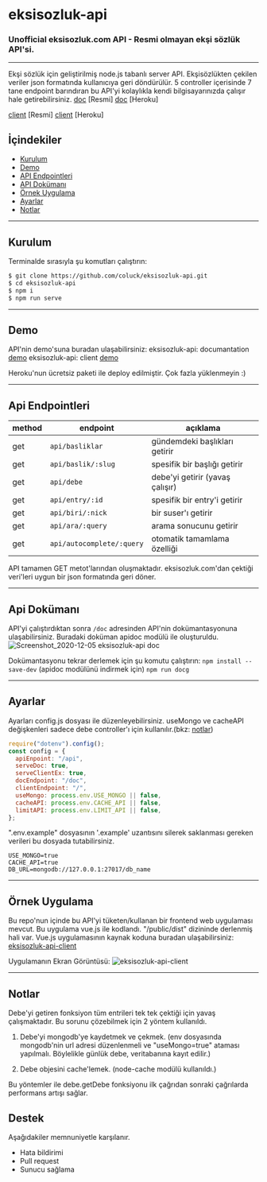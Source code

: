 # eksisozluk-api

### Unofficial eksisozluk.com API - Resmi olmayan ekşi sözlük API'si.

---

Ekşi sözlük için geliştirilmiş node.js tabanlı server API. Ekşisözlükten çekilen veriler json formatında kullanıcıya geri döndürülür. 5 controller içerisinde 7 tane endpoint barındıran bu API'yi kolaylıkla kendi bilgisayarınızda çalışır hale getirebilirsiniz.
[doc](https://es-api.site/doc)  [Resmi]
[doc](https://eksisozluk-api.herokuapp.com/doc)  [Heroku]

[client](https://es-api.site/)   [Resmi]
[client](https://eksisozluk-api.herokuapp.com/)   [Heroku]

## İçindekiler

- [Kurulum](#kurulum)
- [Demo](#demo)
- [API Endpointleri](#api-endpointleri)
- [API Dokümanı](#api-dokümanı)
- [Örnek Uygulama](#örnek-uygulama)
- [Ayarlar](#ayarlar)
- [Notlar](#notlar)

---

## Kurulum

Terminalde sırasıyla şu komutları çalıştırın:

```bash
$ git clone https://github.com/coluck/eksisozluk-api.git
$ cd eksisozluk-api
$ npm i
$ npm run serve
```

---

## Demo

API'nin demo'suna buradan ulaşabilirsiniz:
eksisozluk-api: documantation [demo](https://eksisozluk-api.herokuapp.com/doc)
eksisozluk-api: client [demo](https://eksisozluk-api.herokuapp.com/)

Heroku'nun ücretsiz paketi ile deploy edilmiştir. Çok fazla yüklenmeyin :)

---

## Api Endpointleri

| method | endpoint                  | açıklama                        |
| ------ | ------------------------- | ------------------------------- |
| get    | `api/basliklar`           | gündemdeki başlıkları getirir   |
| get    | `api/baslik/:slug`        | spesifik bir başlığı getirir    |
| get    | `api/debe`                | debe'yi getirir (yavaş çalışır) |
| get    | `api/entry/:id`           | spesifik bir entry'i getirir    |
| get    | `api/biri/:nick`          | bir suser'ı getirir             |
| get    | `api/ara/:query`          | arama sonucunu getirir          |
| get    | `api/autocomplete/:query` | otomatik tamamlama özelliği     |

API tamamen GET metot'larından oluşmaktadır. eksisozluk.com'dan çektiği veri'leri uygun bir json formatında geri döner.

---

## Api Dokümanı

API'yi çalıştırdıktan sonra `/doc` adresinden API'nin dokümantasyonuna ulaşabilirsiniz. Buradaki doküman apidoc modülü ile oluşturuldu.
![Screenshot_2020-12-05 eksisozluk-api doc](https://user-images.githubusercontent.com/39749730/101259259-d3709880-3738-11eb-8477-670027156960.png)

Dokümantasyonu tekrar derlemek için şu komutu çalıştırın:
`npm install --save-dev` (apidoc modülünü indirmek için)
`npm run docg`

---

## Ayarlar

Ayarları config.js dosyası ile düzenleyebilirsiniz. useMongo ve cacheAPI değişkenleri sadece debe controller'ı için kullanılır.(bkz: [notlar](#notlar))

```javascript
require("dotenv").config();
const config = {
  apiEnpoint: "/api",
  serveDoc: true,
  serveClientEx: true,
  docEndpoint: "/doc",
  clientEndpoint: "/",
  useMongo: process.env.USE_MONGO || false,
  cacheAPI: process.env.CACHE_API || false,
  limitAPI: process.env.LIMIT_API || false,
};
```

".env.example" dosyasının '.example' uzantısını silerek saklanması gereken verileri bu dosyada tutabilirsiniz.

```env
USE_MONGO=true
CACHE_API=true
DB_URL=mongodb://127.0.0.1:27017/db_name
```

---

## Örnek Uygulama

Bu repo'nun içinde bu API'yi tüketen/kullanan bir frontend web uygulaması mevcut. Bu uygulama vue.js ile kodlandı. "/public/dist" dizininde derlenmiş hali var. Vue.js uygulamasının kaynak koduna buradan ulaşabilirsiniz: [eksisozluk-api-client](https://github.com/coluck/eksisozluk-api-client)

Uygulamanın Ekran Görüntüsü:
![eksisozluk-api-client](https://user-images.githubusercontent.com/39749730/101259066-a5d71f80-3737-11eb-87ad-a2ebae7cdbca.png)

---

## Notlar

Debe'yi getiren fonksiyon tüm entrileri tek tek çektiği için yavaş çalışmaktadır. Bu sorunu çözebilmek için 2 yöntem kullanıldı.

1. Debe'yi mongodb'ye kaydetmek ve çekmek. (env dosyasında mongodb'nin url adresi düzenlenmeli ve "useMongo=true" ataması yapılmalı. Böylelikle günlük debe, veritabanına kayıt edilir.)

2. Debe objesini cache'lemek. (node-cache modülü kullanıldı.)

Bu yöntemler ile debe.getDebe fonksiyonu ilk çağrıdan sonraki çağrılarda performans artışı sağlar.

## Destek

Aşağıdakiler memnuniyetle karşılanır.

- Hata bildirimi
- Pull request
- Sunucu sağlama
